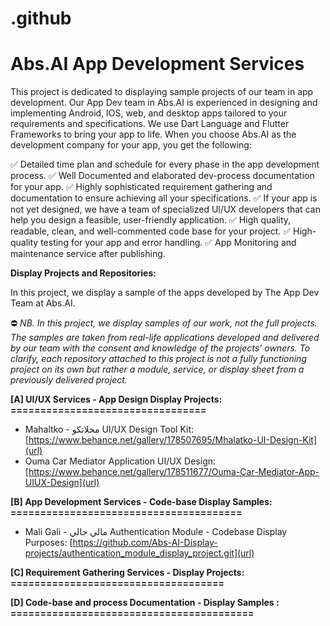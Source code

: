 # .github
# Abs.AI App Development Services

This project is dedicated to displaying sample projects of our team in app development. Our App Dev team in Abs.AI is experienced in designing and implementing Android, IOS, web, and desktop apps tailored to your requirements and specifications. We use Dart Language and Flutter Frameworks to bring your app to life. When you choose Abs.AI as the development company for your app, you get the following:

✅ Detailed time plan and schedule for every phase in the app development process.
✅ Well Documented and elaborated dev-process documentation for your app.
✅ Highly sophisticated requirement gathering and documentation to ensure achieving all your specifications.
✅ If your app is not yet designed, we have a team of specialized UI/UX developers that can help you design a feasible, user-friendly application.
✅ High quality, readable, clean, and well-commented code base for your project.
✅ High-quality testing for your app and error handling. 
✅ App Monitoring and maintenance service after publishing.

**Display Projects and Repositories:**
 
In this project, we display a sample of the apps developed by The App Dev Team at Abs.AI. 

⛔ _NB. In this project, we display samples of our work, not the full projects. The samples are taken from real-life applications developed and delivered by our team with the consent and knowledge of the projects' owners. To clarify, each repository attached to this project is not a fully functioning project on its own but rather a module, service, or display sheet from a previously delivered project._


**[A] UI/UX Services - App Design Display Projects:**
**=================================**
- Mahaltko - محلاتكو UI/UX Design Tool Kit: 
[https://www.behance.net/gallery/178507695/Mhalatko-UI-Design-Kit](url)
- Ouma Car Mediator Application UI/UX Design: [https://www.behance.net/gallery/178511677/Ouma-Car-Mediator-App-UIUX-Design](url)


**[B] App Development Services - Code-base Display Samples:**
**=======================================**
- Mali Gali - مالي جالي Authentication Module - Codebase Display Purposes: [https://github.com/Abs-AI-Display-projects/authentication_module_display_project.git](url)


**[C] Requirement Gathering Services - Display Projects:**
**====================================**


**[D] Code-base and process Documentation - Display Samples :**
**=========================================**
